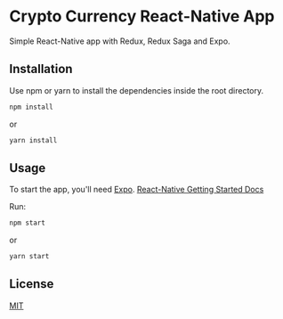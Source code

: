 # Crypto Currency React-Native App

Simple React-Native app with Redux, Redux Saga and Expo.

## Installation

Use npm or yarn to install the dependencies inside the root directory.

```bash
npm install
```

or

```bash
yarn install
```

## Usage

To start the app, you'll need [Expo](https://expo.io/). [React-Native Getting Started Docs](https://facebook.github.io/react-native/docs/getting-started.html)

Run:

```bash
npm start
```

or

```bash
yarn start
```

## License

[MIT](https://choosealicense.com/licenses/mit/)
